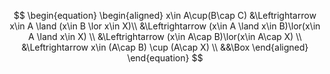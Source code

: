  $$
\begin{equation}
\begin{aligned}
x\in A\cup(B\cap C) &\Leftrightarrow  x\in A \land (x\in B \lor x\in X)\\ 
&\Leftrightarrow (x\in A \land x\in B)\lor(x\in A \land x\in X) \\
&\Leftrightarrow (x\in A\cap B)\lor(x\in A\cap X) \\
&\Leftrightarrow x\in (A\cap B) \cup (A\cap X) \\
&&\Box
\end{aligned}
\end{equation}
$$